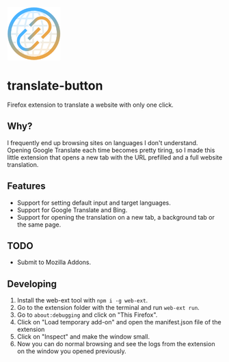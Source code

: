 <div align="left">
  <a href="https://github.com/martgnz/translate-button">
    <img src="icons/translate-button.svg" width="125" height="125">
  </a>

# translate-button

Firefox extension to translate a website with only one click.

## Why?

I frequently end up browsing sites on languages I don't understand. Opening Google Translate each time becomes pretty tiring, so I made this little extension that opens a new tab with the URL prefilled and a full website translation.

## Features

- Support for setting default input and target languages.
- Support for Google Translate and Bing.
- Support for opening the translation on a new tab, a background tab or the same page.

## TODO

- Submit to Mozilla Addons.

## Developing

1. Install the web-ext tool with `npm i -g web-ext`.
2. Go to the extension folder with the terminal and run `web-ext run`.
3. Go to `about:debugging` and click on "This Firefox".
4. Click on "Load temporary add-on" and open the manifest.json file of the extension
5. Click on "Inspect" and make the window small.
6. Now you can do normal browsing and see the logs from the extension on the window you opened previously.
